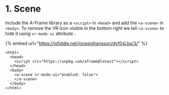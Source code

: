 # 1. Scene

Include the A-Frame library as a `<script>` in  `<head>` and add the `<a-scene>` in  `<body>`. To remove the VR icon visible in the bottom right we tell `<a-scene>` to hide it using `vr-mode-ui` attribute .

{% embed url="https://jsfiddle.net/jonasjohansson/dyf0sLbx/3/" %}



```markup
<html>
  <head>
    <script src="https://unpkg.com/aframe@latest"></script>
  </head>
  <body>
    <a-scene vr-mode-ui="enabled: false">
    </a-scene>
  </body>
</html>
```

